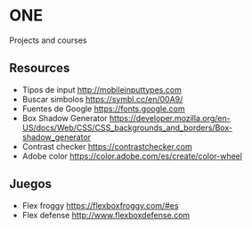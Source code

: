 # ONE
Projects and courses 

## Resources

- Tipos de input http://mobileinputtypes.com
- Buscar simbolos https://symbl.cc/en/00A9/ 
- Fuentes de Google https://fonts.google.com
- Box Shadow Generator https://developer.mozilla.org/en-US/docs/Web/CSS/CSS_backgrounds_and_borders/Box-shadow_generator
- Contrast checker https://contrastchecker.com
- Adobe color https://color.adobe.com/es/create/color-wheel

## Juegos
- Flex froggy https://flexboxfroggy.com/#es
- Flex defense http://www.flexboxdefense.com 
                                      
